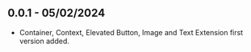 ## 0.0.1 - 05/02/2024

* Container, Context, Elevated Button, Image and Text Extension first version added. 
